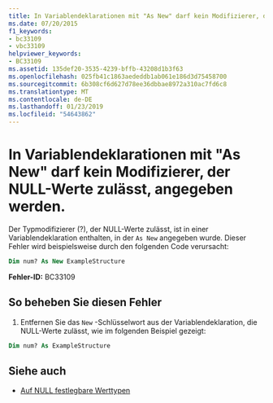 ```yaml
---
title: In Variablendeklarationen mit "As New" darf kein Modifizierer, der NULL-Werte zulässt, angegeben werden.
ms.date: 07/20/2015
f1_keywords:
- bc33109
- vbc33109
helpviewer_keywords:
- BC33109
ms.assetid: 135def20-3535-4239-bffb-43208d1b3f63
ms.openlocfilehash: 025fb41c1863aededdb1ab061e186d3d75458700
ms.sourcegitcommit: 6b308cf6d627d78ee36dbbae8972a310ac7fd6c8
ms.translationtype: MT
ms.contentlocale: de-DE
ms.lasthandoff: 01/23/2019
ms.locfileid: "54643862"
---
```

# <a name="nullable-modifier-cannot-be-specified-in-variable-declarations-with-as-new"></a>In Variablendeklarationen mit "As New" darf kein Modifizierer, der NULL-Werte zulässt, angegeben werden.
Der Typmodifizierer (?), der NULL-Werte zulässt, ist in einer Variablendeklaration enthalten, in der `As New` angegeben wurde. Dieser Fehler wird beispielsweise durch den folgenden Code verursacht:  
  
```vb  
Dim num? As New ExampleStructure  
```  
  
 **Fehler-ID:** BC33109  
  
## <a name="to-correct-this-error"></a>So beheben Sie diesen Fehler  
  
1.  Entfernen Sie das `New` -Schlüsselwort aus der Variablendeklaration, die NULL-Werte zulässt, wie im folgenden Beispiel gezeigt:  
  
```vb  
Dim num? As ExampleStructure  
```  
  
## <a name="see-also"></a>Siehe auch
- [Auf NULL festlegbare Werttypen](../../visual-basic/programming-guide/language-features/data-types/nullable-value-types.md)
